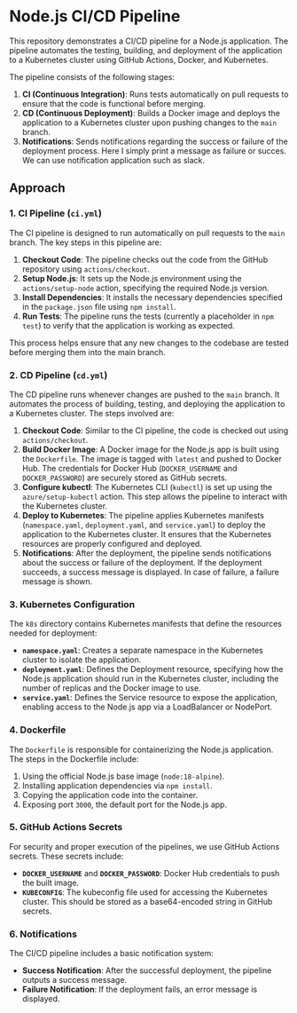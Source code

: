 # Node.js CI/CD Pipeline

This repository demonstrates a CI/CD pipeline for a Node.js application. The pipeline automates the testing, building, and deployment of the application to a Kubernetes cluster using GitHub Actions, Docker, and Kubernetes.

The pipeline consists of the following stages:
1. **CI (Continuous Integration)**: Runs tests automatically on pull requests to ensure that the code is functional before merging.
2. **CD (Continuous Deployment)**: Builds a Docker image and deploys the application to a Kubernetes cluster upon pushing changes to the `main` branch.
3. **Notifications**: Sends notifications regarding the success or failure of the deployment process. Here I simply print a message as failure or succes. We can use notification application such as slack.


## Approach

### 1. **CI Pipeline (`ci.yml`)**

The CI pipeline is designed to run automatically on pull requests to the `main` branch. The key steps in this pipeline are:

1. **Checkout Code**: The pipeline checks out the code from the GitHub repository using `actions/checkout`.
2. **Setup Node.js**: It sets up the Node.js environment using the `actions/setup-node` action, specifying the required Node.js version.
3. **Install Dependencies**: It installs the necessary dependencies specified in the `package.json` file using `npm install`.
4. **Run Tests**: The pipeline runs the tests (currently a placeholder in `npm test`) to verify that the application is working as expected.

This process helps ensure that any new changes to the codebase are tested before merging them into the main branch.

### 2. **CD Pipeline (`cd.yml`)**

The CD pipeline runs whenever changes are pushed to the `main` branch. It automates the process of building, testing, and deploying the application to a Kubernetes cluster. The steps involved are:

1. **Checkout Code**: Similar to the CI pipeline, the code is checked out using `actions/checkout`.
2. **Build Docker Image**: A Docker image for the Node.js app is built using the `Dockerfile`. The image is tagged with `latest` and pushed to Docker Hub. The credentials for Docker Hub (`DOCKER_USERNAME` and `DOCKER_PASSWORD`) are securely stored as GitHub secrets.
3. **Configure kubectl**: The Kubernetes CLI (`kubectl`) is set up using the `azure/setup-kubectl` action. This step allows the pipeline to interact with the Kubernetes cluster.
4. **Deploy to Kubernetes**: The pipeline applies Kubernetes manifests (`namespace.yaml`, `deployment.yaml`, and `service.yaml`) to deploy the application to the Kubernetes cluster. It ensures that the Kubernetes resources are properly configured and deployed.
5. **Notifications**: After the deployment, the pipeline sends notifications about the success or failure of the deployment. If the deployment succeeds, a success message is displayed. In case of failure, a failure message is shown.

### 3. **Kubernetes Configuration**

The `k8s` directory contains Kubernetes manifests that define the resources needed for deployment:

- **`namespace.yaml`**: Creates a separate namespace in the Kubernetes cluster to isolate the application.
- **`deployment.yaml`**: Defines the Deployment resource, specifying how the Node.js application should run in the Kubernetes cluster, including the number of replicas and the Docker image to use.
- **`service.yaml`**: Defines the Service resource to expose the application, enabling access to the Node.js app via a LoadBalancer or NodePort.

### 4. **Dockerfile**

The `Dockerfile` is responsible for containerizing the Node.js application. The steps in the Dockerfile include:

1. Using the official Node.js base image (`node:18-alpine`).
2. Installing application dependencies via `npm install`.
3. Copying the application code into the container.
4. Exposing port `3000`, the default port for the Node.js app.

### 5. **GitHub Actions Secrets**

For security and proper execution of the pipelines, we use GitHub Actions secrets. These secrets include:

- **`DOCKER_USERNAME`** and **`DOCKER_PASSWORD`**: Docker Hub credentials to push the built image.
- **`KUBECONFIG`**: The kubeconfig file used for accessing the Kubernetes cluster. This should be stored as a base64-encoded string in GitHub secrets.

### 6. **Notifications**

The CI/CD pipeline includes a basic notification system:

- **Success Notification**: After the successful deployment, the pipeline outputs a success message.
- **Failure Notification**: If the deployment fails, an error message is displayed.






